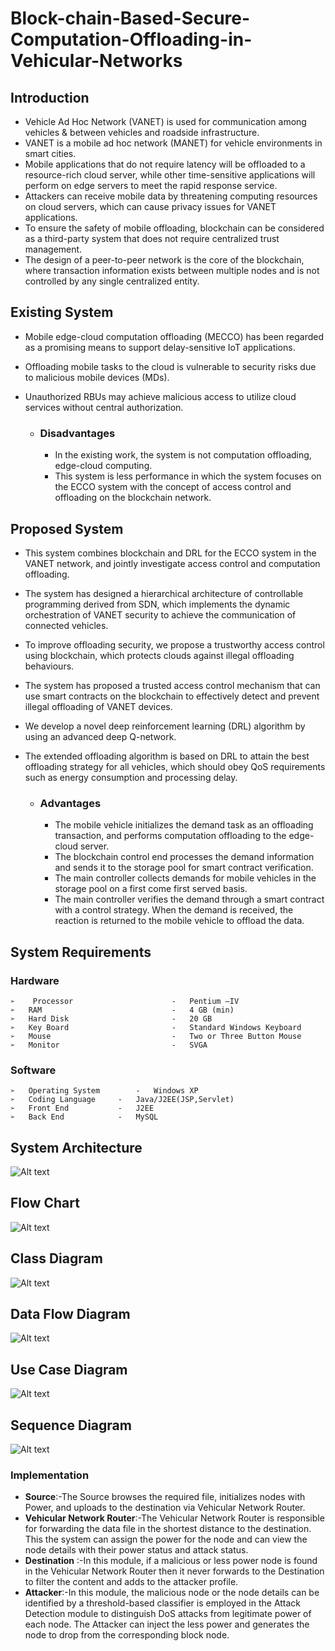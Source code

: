 # Block-chain-Based-Secure-Computation-Offloading-in-Vehicular-Networks

## Introduction

- Vehicle Ad Hoc Network (VANET) is used for communication among vehicles & between vehicles and roadside infrastructure.
- VANET is a mobile ad hoc network (MANET) for vehicle environments in smart cities.
- Mobile applications that do not require latency will be offloaded to a resource-rich cloud server, while other time-sensitive applications will perform on edge servers to meet the rapid response service.
- Attackers can receive mobile data by threatening computing resources on cloud servers, which can cause privacy issues for VANET applications.
- To ensure the safety of mobile offloading, blockchain can be considered as a third-party system that does not require centralized trust management.
- The design of a peer-to-peer network is the core of the blockchain, where transaction information exists between multiple nodes and is not controlled by any single centralized entity.

## Existing System

- Mobile edge-cloud computation offloading (MECCO) has been regarded as a promising means to support delay-sensitive IoT applications.
- Offloading mobile tasks to the cloud is vulnerable to security risks due to malicious mobile devices (MDs).
- Unauthorized RBUs may achieve malicious access to utilize cloud services without central authorization.

  - ### Disadvantages

    - In the existing work, the system is not computation offloading, edge-cloud computing.
    - This system is less performance in which the system focuses on the ECCO system with the concept of access control and offloading on the blockchain network.

## Proposed System

- This system combines blockchain and DRL for the ECCO system in the VANET network, and jointly investigate access control and computation offloading.
- The system has designed a hierarchical architecture of controllable programming derived from SDN, which implements the dynamic orchestration of VANET security to achieve the communication of connected vehicles.
- To improve offloading security, we propose a trustworthy access control using blockchain, which protects clouds against illegal offloading behaviours.
- The system has proposed a trusted access control mechanism that can use smart contracts on the blockchain to effectively detect and prevent illegal offloading of VANET devices.
- We develop a novel deep reinforcement learning (DRL) algorithm by using an advanced deep Q-network.
- The extended offloading algorithm is based on DRL to attain the best offloading strategy for all vehicles, which should obey QoS requirements such as energy consumption and processing delay.

  - ### Advantages
    - The mobile vehicle initializes the demand task as an offloading transaction, and performs computation offloading to the edge-cloud server.
    - The blockchain control end processes the demand information and sends it to the storage pool for smart contract verification.
    - The main controller collects demands for mobile vehicles in the storage pool on a first come first served basis.
    - The main controller verifies the demand through a smart contract with a control strategy. When the demand is received, the reaction is returned to the mobile vehicle to offload the data.

## System Requirements

### Hardware

```
➢    Processor                      -   Pentium –IV
➢   RAM                             -   4 GB (min)
➢   Hard Disk                       -   20 GB
➢   Key Board                       -   Standard Windows Keyboard
➢   Mouse                           -   Two or Three Button Mouse
➢   Monitor                         -   SVGA
```

### Software

```
➢   Operating System 		-	Windows XP
➢   Coding Language		- 	Java/J2EE(JSP,Servlet)
➢   Front End			-	J2EE
➢   Back End			-	MySQL
```

## System Architecture

![Alt text](/UML/SystemArchitecture.png)

## Flow Chart

![Alt text](/UML/FlowChart.png)

## Class Diagram

![Alt text](/UML/Class.png)

## Data Flow Diagram

![Alt text](/UML/DataFlow.png)

## Use Case Diagram

![Alt text](/UML/UseCase.png)

## Sequence Diagram 

![Alt text](/UML/Sequence.png)

### Implementation

- **Source**:-The Source browses the required file, initializes nodes with Power, and uploads to the destination via Vehicular Network Router.
- **Vehicular Network Router**:-The Vehicular Network Router is responsible for forwarding the data file in the shortest distance to the destination. This the system can assign the power for the node and can view the node details with their power status and attack status.
- **Destination** :-In this module, if a malicious or less power node is found in the Vehicular Network Router then it never forwards to the Destination to filter the content and adds to the attacker profile.
- **Attacker**:-In this module, the malicious node or the node details can be identified by a threshold-based classifier is employed in the Attack Detection module to distinguish DoS attacks from legitimate power of each node. The Attacker can inject the less power and generates the node to drop from the corresponding block node.

<!--<h2 id="introduction">Introduction</h2>
<ul>
<li>Vehicle Ad Hoc Network (VANET) is used for communication among vehicles &amp; between vehicles and roadside infrastructure.</li>
<li>VANET is a mobile ad hoc network (MANET) for vehicle environments in smart cities.</li>
<li>Mobile applications that do not require latency will be offloaded to a resource-rich cloud server, while other time-sensitive applications will perform on edge servers to meet the rapid response service.</li>
<li>Attackers can receive mobile data by threatening computing resources on cloud servers, which can cause privacy issues for VANET applications.</li>
<li>To ensure the safety of mobile offloading, blockchain can be considered as a third-party system that does not require centralized trust management.</li>
<li>The design of a peer-to-peer network is the core of the blockchain, where transaction information exists between multiple nodes and is not controlled by any single centralized entity.</li>
</ul>
<h2 id="existing-system">Existing System</h2>
<ul>
<li>Mobile edge-cloud computation offloading (MECCO) has been regarded as a promising means to support delay-sensitive IoT applications.</li>
<li>Offloading mobile tasks to the cloud is vulnerable to security risks due to malicious mobile devices (MDs).</li>
<li><p>Unauthorized RBUs may achieve malicious access to utilize cloud services without central authorization.</p>
<ul>
<li><h3 id="disadvantages">Disadvantages</h3>
<ul>
<li>In the existing work, the system is not computation offloading, edge-cloud computing.</li>
<li>This system is less performance in which the system focuses on the ECCO system with the concept of access control and offloading on the blockchain network.</li>
</ul>
</li>
</ul>
</li>
</ul>
<h2 id="proposed-system">Proposed System</h2>
<ul>
<li>This system combines blockchain and DRL for the ECCO system in the VANET network, and jointly investigate access control and computation offloading.</li>
<li>The system has designed a hierarchical architecture of controllable programming derived from SDN, which implements the dynamic orchestration of VANET security to achieve the communication of connected vehicles.</li>
<li>To improve offloading security, we propose a trustworthy access control using blockchain, which protects clouds against illegal offloading behaviours.</li>
<li>The system has proposed a trusted access control mechanism that can use smart contracts on the blockchain to effectively detect and prevent illegal offloading of VANET devices.</li>
<li>We develop a novel deep reinforcement learning (DRL) algorithm by using an advanced deep Q-network.</li>
<li><p>The extended offloading algorithm is based on DRL to attain the best offloading strategy for all vehicles, which should obey QoS requirements such as energy consumption and processing delay.</p>
<ul>
<li><h3 id="advantages">Advantages</h3>
<ul>
<li>The mobile vehicle initializes the demand task as an offloading transaction, and performs computation offloading to the edge-cloud server.</li>
<li>The blockchain control end processes the demand information and sends it to the storage pool for smart contract verification.</li>
<li>The main controller collects demands for mobile vehicles in the storage pool on a first come first served basis.</li>
<li>The main controller verifies the demand through a smart contract with a control strategy. When the demand is received, the reaction is returned to the mobile vehicle to offload the data.</li>
</ul>
</li>
</ul>
</li>
</ul>
<h2 id="system-requirements">System Requirements</h2>
<h3 id="hardware">Hardware</h3>
<pre><code>➢    Processor                      -   Pentium –IV
➢   RAM                              - <span class="hljs-number">4</span> GB (<span class="hljs-built_in">min</span>)
➢   Hard Disk                      -   <span class="hljs-number">20</span> GB
➢   Key Board                     -    Standard Windows <span class="hljs-built_in">Keyboard</span>
➢   <span class="hljs-built_in">Mouse</span>                            -    Two or Three Button <span class="hljs-built_in">Mouse</span>
➢   Monitor                          -   SVGA
</code></pre><h3 id="software">Software</h3>
<pre><code>➢   Operating System         -    Windows XP
➢   Coding <span class="hljs-keyword">Language</span>        -     Java/J2EE(JSP,Servlet)
➢   <span class="hljs-keyword">Front</span> <span class="hljs-keyword">End</span>            -    J2EE
➢   <span class="hljs-keyword">Back</span> <span class="hljs-keyword">End</span>            -    MySQL
</code></pre><h2 id="system-architecture">System Architecture</h2>
<p><img src="/readme.md/SystemArchitecture.png" alt="Alt text"></p>
<h3 id="implementation">Implementation</h3>
<ul>
<li><strong>Source</strong>:-The Source browses the required file, initializes nodes with Power, and uploads to the destination via Vehicular Network Router.</li>
<li><strong>Vehicular Network Router</strong>:-The Vehicular Network Router is responsible for forwarding the data file in the shortest distance to the destination. This the system can assign the power for the node and can view the node details with their power status and attack status.</li>
<li><strong>Destination</strong> :-In this module, if a malicious or less power node is found in the Vehicular Network Router then it never forwards to the Destination to filter the content and adds to the attacker profile.</li>
<li><strong>Attacker</strong>:-In this module, the malicious node or the node details can be identified by a threshold-based classifier is employed in the Attack Detection module to distinguish DoS attacks from legitimate power of each node. The Attacker can inject the less power and generates the node to drop from the corresponding block node.</li>
</ul>-->
